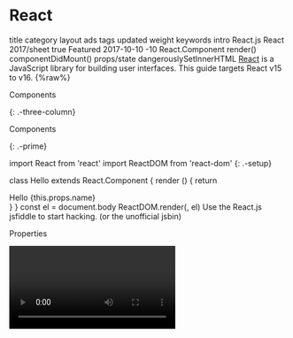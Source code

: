 # React

title	category	layout	ads	tags	updated	weight	keywords	intro
React.js
React
2017/sheet
true
Featured
2017-10-10
-10
React.Component
render()
componentDidMount()
props/state
dangerouslySetInnerHTML
[React](https://reactjs.org/) is a JavaScript library for building user interfaces. This guide targets React v15 to v16.
{%raw%}

Components

{: .-three-column}

Components

{: .-prime}

import React from 'react'
import ReactDOM from 'react-dom'
{: .-setup}

class Hello extends React.Component {
  render () {
    return <div className='message-box'>
      Hello {this.props.name}
    </div>
  }
}
const el = document.body
ReactDOM.render(<Hello name='John' />, el)
Use the React.js jsfiddle to start hacking. (or the unofficial jsbin)

Properties

<Video fullscreen={true} />
{: .-setup}

render () {
  this.props.fullscreen
  ···
}
{: data-line="2"}

Use this.props to access properties passed to the component.

See: Properties

States

constructor(props) {
  super(props)
  this.state = {}
}
this.setState({ username: 'rstacruz' })
render () {
  this.state.username
  ···
}
{: data-line="2"}

Use states (this.state) to manage dynamic data.

See: States

Nesting

class Info extends React.Component {
  render () {
    const { avatar, username } = this.props

    return <div>
      <UserAvatar src={avatar} />
      <UserProfile username={username} />
    </div>
  }
}
{: data-line="6,7"}

Nest components to separate concerns.

See: Composing Components

Children

<AlertBox>
  <h1>You have pending notifications</h1>
</AlertBox>
{: data-line="2"}

class AlertBox extends React.Component {
  render () {
    return <div className='alert-box'>
      {this.props.children}
    </div>
  }
}
{: data-line="4"}

Children are passed as the children property.

Defaults

Setting default props

Hello.defaultProps = {
  color: 'blue'
}
{: data-line="1"}

See: defaultProps

Setting default state

class Hello extends React.Component {
  constructor (props) {
    super(props)
    this.state = { visible: true }
  }
}
{: data-line="4"}

Set the default state in the constructor().

See: Setting the default state

Other components

{: .-three-column}

Function components

function MyComponent ({ name }) {
  return <div className='message-box'>
    Hello {name}
  </div>
}
{: data-line="1"}

Functional components have no state. Also, their props are passed as the first parameter to a function.

See: Function and Class Components

Pure components

class MessageBox extends React.PureComponent {
  ···
}
{: data-line="1"}

Performance-optimized version of React.Component. Doesn't rerender if props/state hasn't changed.

See: Pure components

Component API

this.forceUpdate()
this.setState({ ... })
this.state
this.props
These methods and properties are available for Component instances.

See: Component API

Lifecycle

{: .-two-column}

Mounting

Method	Description
constructor (props)	Before rendering #
componentWillMount()	Don't use this #
render()	Render #
componentDidMount()	After rendering (DOM available) #
---	---
componentWillUnmount()	Before DOM removal #
---	---
componentDidCatch()	Catch errors (16+) #
Set initial the state on constructor(). Add DOM event handlers, timers (etc) on componentDidMount(), then remove them on componentWillUnmount().

Updating

Method	Description
componentWillReceiveProps (newProps)	Use setState() here
shouldComponentUpdate (newProps, newState)	Skips render() if returns false
componentWillUpdate (newProps, newState)	Can't use setState() here
render()	Render
componentDidUpdate (prevProps, prevState)	Operate on the DOM here
Called when parents change properties and .setState(). These are not called for initial renders.

See: Component specs

DOM nodes

{: .-two-column}

References

class MyComponent extends React.Component {
  render () {
    return <div>
      <input ref={el => this.input = el} />
    </div>
  }

  componentDidMount () {
    this.input.focus()
  }
}
{: data-line="4,9"}

Allows access to DOM nodes.

See: Refs and the DOM

DOM Events

class MyComponent extends React.Component {
  render () {
    <input type="text"
        value={this.state.value}
        onChange={event => this.onChange(event)} />
  }

  onChange (event) {
    this.setState({ value: event.target.value })
  }
}
{: data-line="5,9"}

Pass functions to attributes like onChange.

See: Events

Other features

Transferring props

<VideoPlayer src="video.mp4" />
{: .-setup}

class VideoPlayer extends React.Component {
  render () {
    return <VideoEmbed {...this.props} />
  }
}
{: data-line="3"}

Propagates src="..." down to the sub-component.

See Transferring props

Top-level API

React.createClass({ ... })
React.isValidElement(c)
ReactDOM.render(<Component />, domnode, [callback])
ReactDOM.unmountComponentAtNode(domnode)
ReactDOMServer.renderToString(<Component />)
ReactDOMServer.renderToStaticMarkup(<Component />)
There are more, but these are most common.

See: React top-level API

JSX patterns

{: .-two-column}

Style shorthand

var style = { height: 10 }
return <div style={style}></div>
return <div style={{ margin: 0, padding: 0 }}></div>
See: Inline styles

Inner HTML

function markdownify() { return "<p>...</p>"; }
<div dangerouslySetInnerHTML={{__html: markdownify()}} />
See: Dangerously set innerHTML

Lists

class TodoList extends React.Component {
  render () {
    const { items } = this.props

    return <ul>
      {items.map(item =>
        <TodoItem item={item} key={item.key} />)}
    </ul>
  }
}
{: data-line="6,7"}

Always supply a key property.

Conditionals

<div>
  {showMyComponent
    ? <MyComponent />
    : <OtherComponent />}
</div>
Short-circuit evaluation

<div>
  {showPopup && <Popup />}
</div>
New features

{: .-three-column}

Returning fragments

render () {
  // Don't forget the keys!
  return [
    <li key="A">First item</li>,
    <li key="B">Second item</li>
  ]
}
{: data-line="3,4,5,6"}

You can return multiple nodes as arrays.

See: Fragments and strings

Returning strings

render() {
  return 'Look ma, no spans!';
}
{: data-line="2"}

You can return just a string.

See: Fragments and strings

Errors

class MyComponent extends React.Component {
  ···
  componentDidCatch (error, info) {
    this.setState({ error })
  }
}
{: data-line="3,4,5"}

Catch errors via componentDidCatch. (React 16+)

See: Error handling in React 16

Portals

render () {
  return React.createPortal(
    this.props.children,
    document.getElementById('menu')
  )
}
{: data-line="2,3,4,5"}

This renders this.props.children into any location in the DOM.

See: Portals

Hydration

const el = document.getElementById('app')
ReactDOM.hydrate(<App />, el)
{: data-line="2"}

Use ReactDOM.hydrate instead of using ReactDOM.render if you're rendering over the output of ReactDOMServer.

See: Hydrate

Property validation

{: .-three-column}

PropTypes

import PropTypes from 'prop-types'
{: .-setup}

See: Typechecking with PropTypes

| any | Anything |

Basic

| string | | | number | | | func | Function | | bool | True or false |

Enum

| oneOf(any) | Enum types | | oneOfType(type array) | Union |

Array

| array | | | arrayOf(...) | |

Object

| object | | | objectOf(...) | Object with values of a certain type | | instanceOf(...) | Instance of a class | | shape(...) | |

Elements

| element | React element | | node | DOM node |

Required

| (···).isRequired | Required |

Basic types

MyComponent.propTypes = {
  email:      PropTypes.string,
  seats:      PropTypes.number,
  callback:   PropTypes.func,
  isClosed:   PropTypes.bool,
  any:        PropTypes.any
}
Required types

MyCo.propTypes = {
  name:  PropTypes.string.isRequired
}
Elements

MyCo.propTypes = {
  // React element
  element: PropTypes.element,

  // num, string, element, or an array of those
  node: PropTypes.node
}
Enumerables (oneOf)

MyCo.propTypes = {
  direction: PropTypes.oneOf([
    'left', 'right'
  ])
}
Arrays and objects

MyCo.propTypes = {
  list: PropTypes.array,
  ages: PropTypes.arrayOf(PropTypes.number),
  user: PropTypes.object,
  user: PropTypes.objectOf(PropTypes.number),
  message: PropTypes.instanceOf(Message)
}
MyCo.propTypes = {
  user: PropTypes.shape({
    name: PropTypes.string,
    age:  PropTypes.number
  })
}
Use .array[Of], .object[Of], .instanceOf, .shape.

Custom validation

MyCo.propTypes = {
  customProp: (props, key, componentName) => {
    if (!/matchme/.test(props[key])) {
      return new Error('Validation failed!')
    }
  }
}
Also see

React website (reactjs.org)
React cheatsheet (reactcheatsheet.com)
Awesome React (github.com)
React v0.14 cheatsheet Legacy version
{%endraw%}
